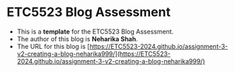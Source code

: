 
# ETC5523 Blog Assessment

* This is a **template** for the ETC5523 Blog Assessment. 
* The author of this blog is **Neharika Shah**.
* The URL for this blog is [https://ETC5523-2024.github.io/assignment-3-v2-creating-a-blog-neharika999/](https://ETC5523-2024.github.io/assignment-3-v2-creating-a-blog-neharika999/)

